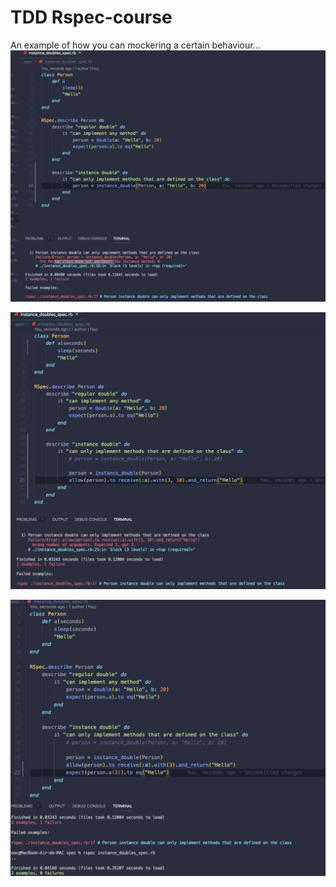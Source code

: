 # TDD Rspec-course

An example of how you can mockering a certain behaviour...
![Mock image](spec/assets/mock1.png)


![Mock image](spec/assets/mock2.png)


![Mock image](spec/assets/mock3.png)